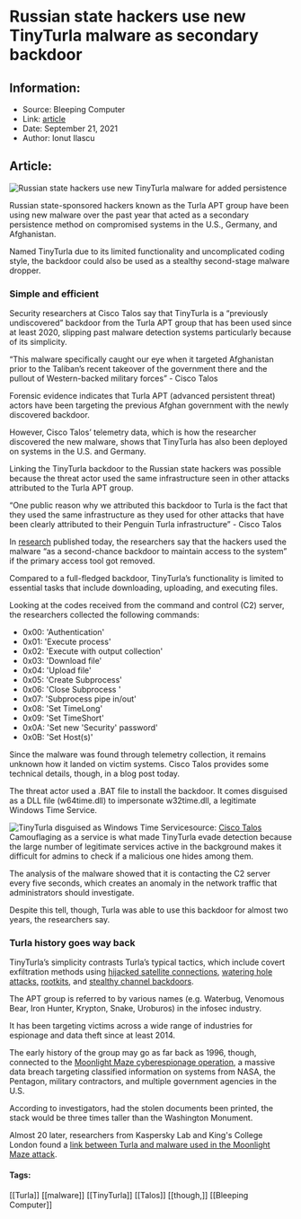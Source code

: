 # Russian state hackers use new TinyTurla malware as secondary backdoor
### 

## Information:
+ Source: Bleeping Computer
+ Link: [article](https://www.bleepingcomputer.com/news/security/russian-state-hackers-use-new-tinyturla-malware-as-secondary-backdoor/)
+ Date: September 21, 2021
+ Author: Ionut Ilascu


## Article:
![Russian state hackers use new TinyTurla malware for added persistence](https://www.bleepstatic.com/content/hl-images/2021/04/16/computer-hacker.jpg)


Russian state-sponsored hackers known as the Turla APT group have been using new malware over the past year that acted as a secondary persistence method on compromised systems in the U.S., Germany, and Afghanistan.


Named TinyTurla due to its limited functionality and uncomplicated coding style, the backdoor could also be used as a stealthy second-stage malware dropper.


### Simple and efficient


Security researchers at Cisco Talos say that TinyTurla is a “previously undiscovered” backdoor from the Turla APT group that has been used since at least 2020, slipping past malware detection systems particularly because of its simplicity.



“This malware specifically caught our eye when it targeted Afghanistan prior to the Taliban’s recent takeover of the government there and the pullout of Western-backed military forces” - Cisco Talos



Forensic evidence indicates that Turla APT (advanced persistent threat) actors have been targeting the previous Afghan government with the newly discovered backdoor.


However, Cisco Talos’ telemetry data, which is how the researcher discovered the new malware, shows that TinyTurla has also been deployed on systems in the U.S. and Germany.


Linking the TinyTurla backdoor to the Russian state hackers was possible because the threat actor used the same infrastructure seen in other attacks attributed to the Turla APT group.



“One public reason why we attributed this backdoor to Turla is the fact that they used the same infrastructure as they used for other attacks that have been clearly attributed to their Penguin Turla infrastructure” - Cisco Talos



In [research](https://blog.talosintelligence.com/2021/09/tinyturla.html) published today, the researchers say that the hackers used the malware “as a second-chance backdoor to maintain access to the system” if the primary access tool got removed.


Compared to a full-fledged backdoor, TinyTurla’s functionality is limited to essential tasks that include downloading, uploading, and executing files.


Looking at the codes received from the command and control (C2) server, the researchers collected the following commands:


* 0x00: 'Authentication'
* 0x01: 'Execute process'
* 0x02: 'Execute with output collection'
* 0x03: 'Download file'
* 0x04: 'Upload file'
* 0x05: 'Create Subprocess'
* 0x06: 'Close Subprocess '
* 0x07: 'Subprocess pipe in/out'
* 0x08: 'Set TimeLong'
* 0x09: 'Set TimeShort'
* 0x0A: 'Set new 'Security' password'
* 0x0B: 'Set Host(s)'


Since the malware was found through telemetry collection, it remains unknown how it landed on victim systems. Cisco Talos provides some technical details, though, in a blog post today.


The threat actor used a .BAT file to install the backdoor. It comes disguised as a DLL file (w64time.dll) to impersonate w32time.dll, a legitimate Windows Time Service.



![TinyTurla disguised as Windows Time Service](https://www.bleepstatic.com/images/news/u/1100723/APT/Turla/TinyTurlaDLL.jpg)source: [Cisco Talos](https://blog.talosintelligence.com/2021/09/tinyturla.html)
Camouflaging as a service is what made TinyTurla evade detection because the large number of legitimate services active in the background makes it difficult for admins to check if a malicious one hides among them.


The analysis of the malware showed that it is contacting the C2 server every five seconds, which creates an anomaly in the network traffic that administrators should investigate.


Despite this tell, though, Turla was able to use this backdoor for almost two years, the researchers say.


### Turla history goes way back


TinyTurla’s simplicity contrasts Turla’s typical tactics, which include covert exfiltration methods using [hijacked satellite connections](https://securelist.com/satellite-turla-apt-command-and-control-in-the-sky/72081/), [watering hole attacks,](https://securelist.com/the-epic-turla-operation/65545/) [rootkits](https://www.baesystems.com/en/cybersecurity/feature/the-snake-campaign), and [stealthy channel backdoors](https://securelist.com/the-penquin-turla-2/67962/).


The APT group is referred to by various names (e.g. Waterbug, Venomous Bear, Iron Hunter, Krypton, Snake, Uroburos) in the infosec industry.


It has been targeting victims across a wide range of industries for espionage and data theft since at least 2014.


The early history of the group may go as far back as 1996, though, connected to the [Moonlight Maze cyberespionage operation](https://web.archive.org/web/20210918190844/http://www.greenspun.com/bboard/q-and-a-fetch-msg.tcl?msg_id=001OlE), a massive data breach targeting classified information on systems from NASA, the Pentagon, military contractors, and multiple government agencies in the U.S.


According to investigators, had the stolen documents been printed, the stack would be three times taller than the Washington Monument.


Almost 20 later, researchers from Kaspersky Lab and King's College London found a [link between Turla and malware used in the Moonlight Maze attack](https://media.kasperskycontenthub.com/wp-content/uploads/sites/43/2018/03/07180251/Penquins_Moonlit_Maze_PDF_eng.pdf).




#### Tags:
[[Turla]] [[malware]] [[TinyTurla]] [[Talos]] [[though,]] [[Bleeping Computer]]
